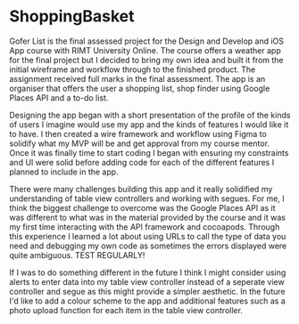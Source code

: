 # ShoppingBasket
Gofer List is the final assessed project for the Design and Develop and iOS App course with RIMT University Online. The course offers a weather app for the final project but I decided to bring my own idea and built it from the initial wireframe and workflow through to the finished product. The assignment received full marks in the final assessment. The app is an organiser that offers the user a shopping list, shop finder using Google Places API and a to-do list.

Designing the app began with a short presentation of the profile of the kinds of users I imagine would use my app and the kinds of features I would like it to have. I then created a wire framework and workflow using Figma to solidify what my MVP will be and get approval from my course mentor. Once it was finally time to start coding I began with ensuring my constraints and UI were solid before adding code for each of the different features I planned to include in the app.

There were many challenges building this app and it really solidified my understanding of table view controllers and working with segues. For me, I think the biggest challenge to overcome was the Google Places API as it was different to what was in the material provided by the course and it was my first time interacting with the API framework and cocoapods. Through this experience I learned a lot about using URLs to call the type of data you need and debugging my own code as sometimes the errors displayed were quite ambiguous. TEST REGULARLY!

If I was to do something different in the future I think I might consider using alerts to enter data into my table view controller instead of a seperate view controller and segue as this might provide a simpler aesthetic. In the future I'd like to add a colour scheme to the app and additional features such as a photo upload function for each item in the table view controller.
